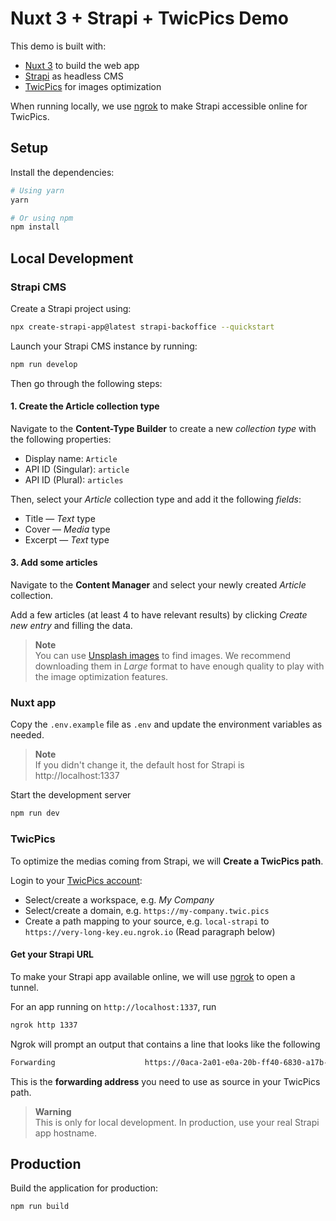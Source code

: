 # Nuxt 3 + Strapi + TwicPics Demo

This demo is built with:
- [Nuxt 3](https://nuxt.com/) to build the web app
- [Strapi](https://strapi.io/) as headless CMS
- [TwicPics](https://twicpics.com/) for images optimization

When running locally, we use [ngrok](https://ngrok.com/) to make Strapi accessible online for TwicPics.

## Setup

Install the dependencies:

```bash
# Using yarn
yarn

# Or using npm
npm install
```

## Local Development

### Strapi CMS

Create a Strapi project using:

```bash
npx create-strapi-app@latest strapi-backoffice --quickstart
```

Launch your Strapi CMS instance by running: 

```bash
npm run develop
```

Then go through the following steps:

#### 1. Create the Article collection type

Navigate to the **Content-Type Builder** to create a new _collection type_ with the following properties:
- Display name: `Article`
- API ID (Singular): `article`
- API ID (Plural): `articles`

Then, select your _Article_ collection type and add it the following _fields_:
- Title — _Text_ type
- Cover — _Media_ type
- Excerpt — _Text_ type
#### 3. Add some articles

Navigate to the **Content Manager** and select your newly created _Article_ collection.

Add a few articles (at least 4 to have relevant results) by clicking _Create new entry_ and filling the data.

> **Note** <br/>
> You can use [Unsplash images](https://unsplash.com/s/photos/landscape?orientation=landscape) to find images. We recommend downloading them in _Large_ format to have enough quality to play with the image optimization features. 

### Nuxt app

Copy the `.env.example` file as `.env` and update the environment variables as needed.

> **Note** <br/>
> If you didn't change it, the default host for Strapi is http://localhost:1337

Start the development server

```bash
npm run dev
```

### TwicPics

To optimize the medias coming from Strapi, we will **Create a TwicPics path**.

Login to your [TwicPics account](https://account.twicpics.com/):
- Select/create a workspace, e.g. _My Company_
- Select/create a domain, e.g. `https://my-company.twic.pics`
- Create a path mapping to your source, e.g. `local-strapi` to `https://very-long-key.eu.ngrok.io` (Read paragraph below)

#### Get your Strapi URL

To make your Strapi app available online, we will use [ngrok](https://ngrok.io/) to open a tunnel.

For an app running on `http://localhost:1337`, run

```bash
ngrok http 1337
```

Ngrok will prompt an output that contains a line that looks like the following
```bash
Forwarding                    https://0aca-2a01-e0a-20b-ff40-6830-a17b-ecf7-47e3.eu.ngrok.io -> http://localhost:1337 
```

This is the **forwarding address** you need to use as source in your TwicPics path.

> **Warning** <br/>
> This is only for local development. In production, use your real Strapi app hostname.

## Production

Build the application for production:

```bash
npm run build
```

